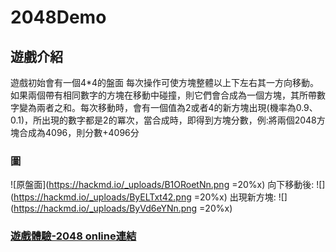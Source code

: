 # 2048Demo

## 遊戲介紹
遊戲初始會有一個4*4的盤面
每次操作可使方塊整體以上下左右其一方向移動。如果兩個帶有相同數字的方塊在移動中碰撞，則它們會合成為一個方塊，其所帶數字變為兩者之和。每次移動時，會有一個值為2或者4的新方塊出現(機率為0.9、0.1)，所出現的數字都是2的冪次，當合成時，即得到方塊分數，例:將兩個2048方塊合成為4096，則分數+4096分
### 圖
![原盤面](https://hackmd.io/_uploads/B1ORoetNn.png =20%x)
向下移動後:
![](https://hackmd.io/_uploads/ByELTxt42.png =20%x)
出現新方塊:
![](https://hackmd.io/_uploads/ByVd6eYNn.png =20%x)



### [遊戲體驗-2048 online連結](https://2048.ninja/)
